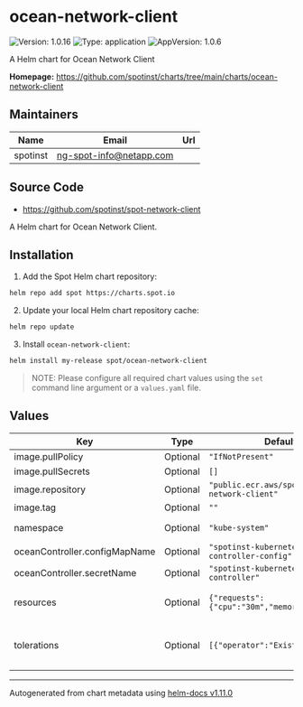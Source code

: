 # ocean-network-client

![Version: 1.0.16](https://img.shields.io/badge/Version-1.0.16-informational?style=flat-square) ![Type: application](https://img.shields.io/badge/Type-application-informational?style=flat-square) ![AppVersion: 1.0.6](https://img.shields.io/badge/AppVersion-1.0.6-informational?style=flat-square)

A Helm chart for Ocean Network Client

**Homepage:** <https://github.com/spotinst/charts/tree/main/charts/ocean-network-client>

## Maintainers

| Name | Email | Url |
| ---- | ------ | --- |
| spotinst | <ng-spot-info@netapp.com> |  |

## Source Code

* <https://github.com/spotinst/spot-network-client>

A Helm chart for Ocean Network Client.

## Installation

1. Add the Spot Helm chart repository:

```sh
helm repo add spot https://charts.spot.io
```

2. Update your local Helm chart repository cache:

```sh
helm repo update
```

3. Install `ocean-network-client`:

```sh
helm install my-release spot/ocean-network-client
```

> NOTE: Please configure all required chart values using the `set` command line argument or a `values.yaml` file.

## Values

| Key | Type | Default | Description |
|-----|------|---------|-------------|
| image.pullPolicy | Optional | `"IfNotPresent"` | Image pull policy. |
| image.pullSecrets | Optional | `[]` | Image pull secrets. |
| image.repository | Optional | `"public.ecr.aws/spotinst/spot-network-client"` | Image repository. |
| image.tag | Optional | `""` | Image tag. Defaults to `.Chart.AppVersion`. |
| namespace | Optional | `"kube-system"` | Namespace where components should be installed. |
| oceanController.configMapName | Optional | `"spotinst-kubernetes-cluster-controller-config"` | ConfigMap name. |
| oceanController.secretName | Optional | `"spotinst-kubernetes-cluster-controller"` | Secret name. |
| resources | Optional | `{"requests":{"cpu":"30m","memory":"150Mi"}}` | Resource requests and limits. Ref: http://kubernetes.io/docs/user-guide/compute-resources/ |
| tolerations | Optional | `[{"operator":"Exists"}]` | Tolerations - Enable pods to run an all nodes in cluster Ref: https://kubernetes.io/docs/concepts/scheduling-eviction/taint-and-toleration/ |

----------------------------------------------
Autogenerated from chart metadata using [helm-docs v1.11.0](https://github.com/norwoodj/helm-docs/releases/v1.11.0)
